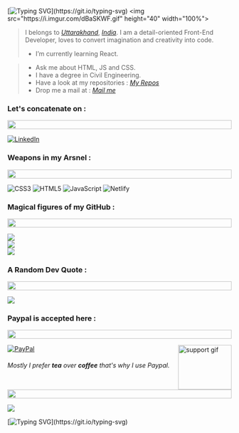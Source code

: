 [![Typing SVG](https://readme-typing-svg.demolab.com?font=Pacifico&weight=600&size=40&pause=2000&color=04FF1B&center=true&vCenter=true&multiline=true&width=1000&height=180&lines=%F0%9F%99%8F+%E0%A4%A8%E0%A4%AE%E0%A4%B8%E0%A5%8D%E0%A4%A4%E0%A5%87+(Namaste);My+name+is+Ashish+Sharma;I+am+a+Front-End+Developer.)](https://git.io/typing-svg) 
<img src="https://i.imgur.com/dBaSKWF.gif" height="40" width="100%"> 

> I belongs to *[Uttarakhand](https://en.wikipedia.org/wiki/Uttarakhand)*, *[India](https://en.wikipedia.org/wiki/India)*. I am a detail-oriented Front-End Developer, loves to convert imagination and creativity into code. 
> 
> - I’m currently learning React. 
<!-- > - I’m looking to collaborate on React projects.  -->
> - Ask me about HTML, JS and CSS. 
> - I have a degree in Civil Engineering. 
> - Have a look at my repositories : *[My Repos](https://github.com/Mr-Sharma17?tab=repositories)* 
> - Drop me a mail at : *[Mail me](as.ashishsharma.980@gmail.com)*


### Let's concatenate on : 
<img src="https://i.imgur.com/dBaSKWF.gif" height="20" width="100%"> 

[![LinkedIn](https://img.shields.io/badge/LinkedIn-%230077B5.svg?logo=linkedin&logoColor=white)](https://linkedin.com/in/ashish-sharma-b3b835206) 


### Weapons in my Arsnel : 
<img src="https://i.imgur.com/dBaSKWF.gif" height="20" width="100%"> 

![CSS3](https://img.shields.io/badge/css3-%231572B6.svg?style=for-the-badge&logo=css3&logoColor=white) ![HTML5](https://img.shields.io/badge/html5-%23E34F26.svg?style=for-the-badge&logo=html5&logoColor=white) ![JavaScript](https://img.shields.io/badge/javascript-%23323330.svg?style=for-the-badge&logo=javascript&logoColor=%23F7DF1E) ![Netlify](https://img.shields.io/badge/netlify-%23000000.svg?style=for-the-badge&logo=netlify&logoColor=#00C7B7) 


<!-- ![Bootstrap](https://img.shields.io/badge/bootstrap-%23563D7C.svg?style=for-the-badge&logo=bootstrap&logoColor=white) ![NPM](https://img.shields.io/badge/NPM-%23000000.svg?style=for-the-badge&logo=npm&logoColor=white) ![TailwindCSS](https://img.shields.io/badge/tailwindcss-%2338B2AC.svg?style=for-the-badge&logo=tailwind-css&logoColor=white) 
 -->

### Magical figures of my GitHub : 
<img src="https://i.imgur.com/dBaSKWF.gif" height="20" width="100%"> 

![](https://github-readme-stats.vercel.app/api?username=Mr-Sharma17&theme=flag-india&hide_border=false&include_all_commits=true&count_private=true) <br/>
![](https://github-readme-streak-stats.herokuapp.com/?user=Mr-Sharma17&theme=flag-india&hide_border=false) <br/>
![](https://github-readme-stats.vercel.app/api/top-langs/?username=Mr-Sharma17&theme=flag-india&hide_border=false&include_all_commits=true&count_private=true&layout=compact) 


### A Random Dev Quote : 
<img src="https://i.imgur.com/dBaSKWF.gif" height="20" width="100%"> 

![](https://quotes-github-readme.vercel.app/api?type=horizontal&theme=light) 


### Paypal is accepted here : 
<img src="https://i.imgur.com/dBaSKWF.gif" height="20" width="100%"> 

[![PayPal](https://img.shields.io/badge/PayPal-00457C?style=for-the-badge&logo=paypal&logoColor=white)](https://paypal.me/ashishsharma17) <img src="https://media3.giphy.com/media/ZEB6yFbLnhyQf7g3hn/giphy.gif" alt="support gif" align="right" width="120" height="100"/>
###### Mostly I prefer ***tea*** over ***coffee*** that's why I use Paypal. 

<img src="https://i.imgur.com/dBaSKWF.gif" height="20" width="100%"> 

[![](https://visitcount.itsvg.in/api?id=Mr-Sharma17&icon=0&color=3)](https://visitcount.itsvg.in) 

[![Typing SVG](https://readme-typing-svg.demolab.com?font=Pacifico&weight=600&size=30&duration=5000&pause=1000&color=04FF1B&center=true&vCenter=true&width=1000&height=80&lines=Thank-you+for+visiting.)](https://git.io/typing-svg) 
